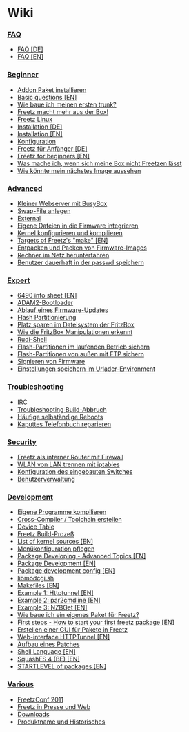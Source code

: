 [//]: # ( Do not edit this file! Run generate.sh to create it. )

# Wiki

### [FAQ](00_FAQ/README.md)
 - [FAQ [DE]](00_FAQ/FAQ.de.md)
 - [FAQ [EN]](00_FAQ/FAQ.en.md)

### [Beginner](10_Beginner/README.md)
 - [Addon Paket installieren](10_Beginner/addon.md)
 - [Basic questions [EN]](10_Beginner/basic_questions.en.md)
 - [Wie baue ich meinen ersten trunk?](10_Beginner/first_trunk.md)
 - [Freetz macht mehr aus der Box!](10_Beginner/freetz.md)
 - [Freetz Linux](10_Beginner/freetz_linux.md)
 - [Installation [DE]](10_Beginner/install.de.md)
 - [Installation [EN]](10_Beginner/install.en.md)
 - [Konfiguration](10_Beginner/menuconfig.md)
 - [Freetz für Anfänger [DE]](10_Beginner/newbie.de.md)
 - [Freetz for beginners [EN]](10_Beginner/newbie.en.md)
 - [Was mache ich, wenn sich meine Box nicht Freetzen lässt](10_Beginner/newbie_errors.md)
 - [Wie könnte mein nächstes Image aussehen](10_Beginner/newbie_other.md)

### [Advanced](20_Advanced/README.md)
 - [Kleiner Webserver mit BusyBox](20_Advanced/busybox_httpd.md)
 - [Swap-File anlegen](20_Advanced/create_swap.md)
 - [External](20_Advanced/external.md)
 - [Eigene Dateien in die Firmware integrieren](20_Advanced/integrate_own_files.md)
 - [Kernel konfigurieren und kompilieren](20_Advanced/make_kernel.md)
 - [Targets of Freetz's "make" [EN]](20_Advanced/make_targets.en.md)
 - [Entpacken und Packen von Firmware-Images](20_Advanced/repack_fw.md)
 - [Rechner im Netz herunterfahren](20_Advanced/shutdown.md)
 - [Benutzer dauerhaft in der passwd speichern](20_Advanced/user.md)

### [Expert](30_Expert/README.md)
 - [6490 info sheet [EN]](30_Expert/6490_info_sheet.en.md)
 - [ADAM2-Bootloader](30_Expert/adam2.md)
 - [Ablauf eines Firmware-Updates](30_Expert/firmware_update_details.md)
 - [Flash Partitionierung](30_Expert/flash.md)
 - [Platz sparen im Dateisystem der FritzBox](30_Expert/make_room.md)
 - [Wie die FritzBox Manipulationen erkennt](30_Expert/manipulation_detection.md)
 - [Rudi-Shell](30_Expert/rudi_shell.md)
 - [Flash-Partitionen im laufenden Betrieb sichern](30_Expert/save_mtd_1.md)
 - [Flash-Partitionen von außen mit FTP sichern](30_Expert/save_mtd_2.md)
 - [Signieren von Firmware](30_Expert/sign_image.md)
 - [Einstellungen speichern im Urlader-Environment](30_Expert/urlader_flags.md)

### [Troubleshooting](40_Troubleshooting/README.md)
 - [IRC](40_Troubleshooting/irc_channel.md)
 - [Troubleshooting Build-Abbruch](40_Troubleshooting/make_fail.md)
 - [Häufige selbständige Reboots](40_Troubleshooting/random_reboots.md)
 - [Kaputtes Telefonbuch reparieren](40_Troubleshooting/repair_phonebook.md)

### [Security](50_Security/README.md)
 - [Freetz als interner Router mit Firewall](50_Security/router_and_firewall.md)
 - [WLAN von LAN trennen mit iptables](50_Security/split_wlan_lan.md)
 - [Konfiguration des eingebauten Switches](50_Security/switch_config.md)
 - [Benutzerverwaltung](50_Security/user_management.md)

### [Development](60_Development/README.md)
 - [Eigene Programme kompilieren](60_Development/compile_own_progs.md)
 - [Cross-Compiler / Toolchain erstellen](60_Development/create_cross-compiler_toolchain.md)
 - [Device Table](60_Development/device_table.md)
 - [Freetz Build-Prozeß](60_Development/freetz_make.md)
 - [List of kernel sources [EN]](60_Development/kernel_sources.en.md)
 - [Menükonfiguration pflegen](60_Development/menuconfig.md)
 - [Package Developing - Advanced Topics [EN]](60_Development/package_development_advanced.en.md)
 - [Package Development [EN]](60_Development/package_development_basics.en.md)
 - [Package development config [EN]](60_Development/package_development_config.en.md)
 - [libmodcgi.sh](60_Development/package_development_libmodcgi.md)
 - [Makefiles [EN]](60_Development/package_development_makefiles.en.md)
 - [Example 1: Httptunnel [EN]](60_Development/package_development_pkgexample1.en.md)
 - [Example 2: par2cmdline [EN]](60_Development/package_development_pkgexample2.en.md)
 - [Example 3: NZBGet [EN]](60_Development/package_development_pkgexample3.en.md)
 - [Wie baue ich ein eigenes Paket für Freetz?](60_Development/package_development_simple.md)
 - [First steps - How to start your first freetz package [EN]](60_Development/package_development_start.en.md)
 - [Erstellen einer GUI für Pakete in Freetz](60_Development/package_development_webcreate.md)
 - [Web-interface HTTPTunnel [EN]](60_Development/package_development_webexample.en.md)
 - [Aufbau eines Patches](60_Development/patch.md)
 - [Shell Language [EN]](60_Development/shell_coding_conventions.en.md)
 - [SquashFS 4 (BE) [EN]](60_Development/squashfs4-be.en.md)
 - [STARTLEVEL of packages [EN]](60_Development/startlevel_of_packages.en.md)

### [Various](70_Various/README.md)
 - [FreetzConf 2011](70_Various/FreetzConf.md)
 - [Freetz in Presse und Web](70_Various/FreetzPress.md)
 - [Downloads](70_Various/FreetzRelease.md)
 - [Produktname und Historisches](70_Various/origin_and_history.md)

